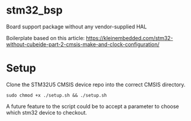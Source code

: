 # stm32_bsp
Board support package without any vendor-supplied HAL

Boilerplate based on this article: https://kleinembedded.com/stm32-without-cubeide-part-2-cmsis-make-and-clock-configuration/

# Setup
Clone the STM32U5 CMSIS device repo into the correct CMSIS directory.
```
sudo chmod +x ./setup.sh && ./setup.sh
```
A future feature to the script could be to accept a parameter to choose which stm32 device to checkout.
